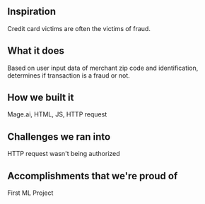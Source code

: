 ## Inspiration
Credit card victims are often the victims of fraud.
## What it does
Based on user input data of merchant zip code and identification, determines if transaction is a fraud or not.
## How we built it
Mage.ai, HTML, JS, HTTP request
## Challenges we ran into
HTTP request wasn't being authorized
## Accomplishments that we're proud of
First ML Project
